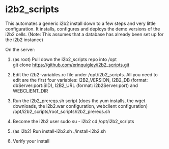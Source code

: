 # i2b2_scripts
This automates a generic i2b2 install down to a few steps and very little configuration. It installs, configures and deploys the demo versions of the i2b2 cells. (Note: This assumes that a database has already been set up for the i2b2 instance)

On the server:

1. (as root) Pull down the i2b2_scripts repo into /opt                                 
   git clone https://github.com/erinquigley/i2b2_scripts.git

2. Edit the i2b2-variables.rc file under /opt/i2b2_scripts. All you need to edit are the first four variables: I2B2_VERSION, I2B2_DB (format: dbServer:port:SID), I2B2_URL (format: i2b2Server:port) and WEBCLIENT_DIR

3. Run the i2b2_prereqs.sh script (does the yum installs, the wget downloads, the i2b2.war configuration, webclient configuration)
   /opt/i2b2_scripts/root_scripts/i2b2_prereqs.sh
3. Become the i2b2 user
   sudo su - i2b2
   cd /opt/i2b2_scripts
4. (as i2b2) Run install-i2b2.sh
   ./install-i2b2.sh
5. Verify your install
